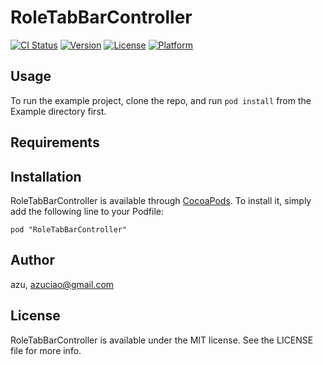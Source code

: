 # RoleTabBarController

[![CI Status](http://img.shields.io/travis/azu/RoleTabBarController.svg?style=flat)](https://travis-ci.org/azu/RoleTabBarController)
[![Version](https://img.shields.io/cocoapods/v/RoleTabBarController.svg?style=flat)](http://cocoadocs.org/docsets/RoleTabBarController)
[![License](https://img.shields.io/cocoapods/l/RoleTabBarController.svg?style=flat)](http://cocoadocs.org/docsets/RoleTabBarController)
[![Platform](https://img.shields.io/cocoapods/p/RoleTabBarController.svg?style=flat)](http://cocoadocs.org/docsets/RoleTabBarController)

## Usage

To run the example project, clone the repo, and run `pod install` from the Example directory first.

## Requirements

## Installation

RoleTabBarController is available through [CocoaPods](http://cocoapods.org). To install
it, simply add the following line to your Podfile:

    pod "RoleTabBarController"

## Author

azu, azuciao@gmail.com

## License

RoleTabBarController is available under the MIT license. See the LICENSE file for more info.

